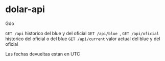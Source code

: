# dolar-api
Gdo

`GET /api` historico del blue y del oficial
`GET /api/blue `, `GET /api/oficial ` historico del oficial o del blue
`GET /api/current` valor actual del blue y del oficial

Las fechas devueltas estan en UTC
